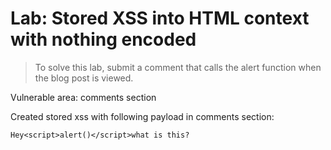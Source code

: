 # Lab: Stored XSS into HTML context with nothing encoded

>To solve this lab, submit a comment that calls the alert function when the blog post is viewed. 

Vulnerable area: comments section

Created stored xss with following payload in comments section:

`Hey<script>alert()</script>what is this?`

